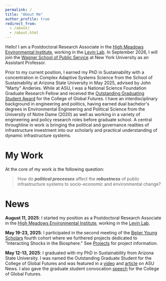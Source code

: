 ```yaml
---
permalink: /
title: "About Me"
author_profile: true
redirect_from: 
  - /about/
  - /about.html
---
```


Hello! I am a Postdoctoral Research Associate in the [High Meadows Environmental Institute](https://environment.princeton.edu/people/adam-wiechman/), working in the [Levin Lab](https://slevin.princeton.edu/people/adam-wiechman-phd). In September 2026, I will join the [Wagner School of Public Service](https://wagner.nyu.edu/) at New York University as an Assistant Professor. 

Prior to my current position, I earned my PhD in Sustainability with a concentration in Complex Adaptive Systems Science from the School of Sustainability at Arizona State University in May 2025, advised by John "Marty" Anderies. While at ASU, I was a National Science Foundation Graduate Research Fellow and received the [Outstanding Graduating Student Award](https://news.asu.edu/20250509-sun-devil-community-asu-grad-takes-interdisciplinary-water-research-princeton-then-nyu) for the College of Global Futures. I have an interdisciplinary background in engineering and politics, having earned dual bachelor's degrees in Environmental Engineering and Political Science from the University of Notre Dame (2020) as well as working in a variety of engineering and policy research roles before graduate school. A central throughline in work is bringing the political and governance realities of infrastructure investment into our scholarly and practical understanding of dynamic infrastructure systems. 

My Work
======

At the core of my work is the following question: 
> How do ***political processes*** affect the ***robustness*** of public infrastructure systems to socio-economic and environmental change? 


News
======
**August 11, 2025**: I started my position as a Postdoctoral Research Associate in the [High Meadows Environmental Institute](https://environment.princeton.edu/people/adam-wiechman/), working in the [Levin Lab](https://slevin.princeton.edu/people/adam-wiechman-phd). 

**May 19-23, 2025**: I participated in the second meeting of the [Beijer Young Scholars](https://beijer.kva.se/current-beijer-young-scholars/) fourth cohort where we furthered projects dedicated to "Interacting Shocks in the Biosphere." See [Projects](/projects/) for project information.

**May 12-13, 2025**: I graduated with my PhD in Sustainability from Arizona State University. I was named the Outstanding Graduate Student for the College of Global Futures and was featured in a [video](https://www.youtube.com/watch?v=VaQSa9KqLCc) and [article](https://news.asu.edu/20250509-sun-devil-community-asu-grad-takes-interdisciplinary-water-research-princeton-then-nyu) on ASU News. I also gave the graduate student convocation [speech](https://www.youtube.com/watch?v=S9nd0yMOido) for the College of Global Futures.
